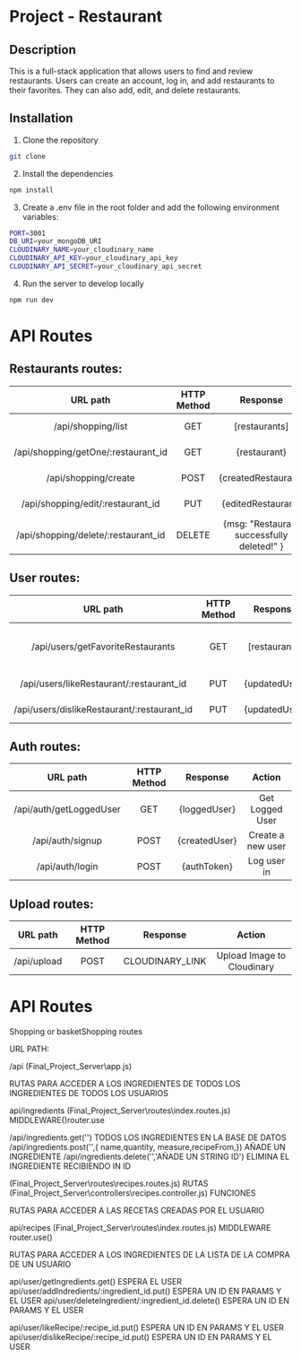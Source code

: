 # Project - Restaurant

## Description

This is a full-stack application that allows users to find and review restaurants. Users can create an account, log in, and add restaurants to their favorites. They can also add, edit, and delete restaurants.

## Installation

1. Clone the repository

```bash
git clone
```

2. Install the dependencies

```bash
npm install
```

3. Create a .env file in the root folder and add the following environment variables:

```bash
PORT=3001
DB_URI=your_mongoDB_URI
CLOUDINARY_NAME=your_cloudinary_name
CLOUDINARY_API_KEY=your_cloudinary_api_key
CLOUDINARY_API_SECRET=your_cloudinary_api_secret
```

4. Run the server to develop locally

```bash
npm run dev
```




# API Routes

## **Restaurants routes**:

| URL path                    | HTTP Method       | Response                          | Action                        |
| :--------------------------:|:-----------------:| :--------------------------------:| :----------------------------:|
| /api/shopping/list       | GET               | [restaurants]                     | Get all restaurants     |
| /api/shopping/getOne/:restaurant_id            | GET               | {restaurant}                | Get one Restaurant     |
| /api/shopping/create            | POST               | {createdRestaurant}                | Create Restaurant      |
| /api/shopping/edit/:restaurant_id            | PUT               | {editedRestaurant}                | Edit one restaurant     |
| /api/shopping/delete/:restaurant_id           | DELETE               | {msg: "Restaurant successfully deleted!" }                | Delete one restaurant     |

## **User routes**:

| URL path                    | HTTP Method       | Response                          | Action                        |
| :--------------------------:|:-----------------:| :--------------------------------:| :----------------------------:|
| /api/users/getFavoriteRestaurants              | GET               | [restaurants]                           | Get logged user's favorite restaurants |
| /api/users/likeRestaurant/:restaurant_id              | PUT               | {updatedUser}                           | Like Restaurant |
| /api/users/dislikeRestaurant/:restaurant_id              | PUT               | {updatedUser}                           | Dislike Restaurant |

## **Auth routes**:

| URL path                    | HTTP Method       | Response                          | Action                        |
| :--------------------------:|:-----------------:| :--------------------------------:| :----------------------------:|
| /api/auth/getLoggedUser     | GET               | {loggedUser}                            | Get Logged User             |
| /api/auth/signup            | POST              | {createdUser}    | Create a new user             |
| /api/auth/login             | POST              | {authToken}                       | Log user in             |

## **Upload routes**:

| URL path                    | HTTP Method       | Response                          | Action                        |
| :--------------------------:|:-----------------:| :--------------------------------:| :----------------------------:|
| /api/upload     | POST               | CLOUDINARY_LINK                            | Upload Image to Cloudinary


# API Routes

Shopping or basketShopping routes

URL PATH:

/api (Final_Project_Server\app.js)


RUTAS PARA ACCEDER A LOS INGREDIENTES DE TODOS LOS INGREDIENTES DE TODOS LOS USUARIOS 

api/ingredients
(Final_Project_Server\routes\index.routes.js) MIDDLEWARE()router.use


/api/ingredients.get('') TODOS LOS INGREDIENTES EN LA BASE DE DATOS
/api/ingredients.post('',{ name,quantity, measure,recipeFrom,}) AÑADE UN INGREDIENTE 
/api/ingredients.delete('','AÑADE UN STRING ID')  ELIMINA EL INGREDIENTE RECIBIENDO IN ID

(Final_Project_Server\routes\recipes.routes.js) RUTAS
(Final_Project_Server\controllers\recipes.controller.js) FUNCIONES





RUTAS PARA ACCEDER A LAS RECETAS CREADAS POR EL USUARIO

api/recipes
(Final_Project_Server\routes\index.routes.js) MIDDLEWARE router.use()




RUTAS PARA ACCEDER A LOS INGREDIENTES DE LA LISTA DE LA COMPRA DE UN USUARIO

api/user/getIngredients.get() ESPERA EL USER
api/user/addIndredients/:ingredient_id.put() ESPERA UN ID EN PARAMS Y EL USER
api/user/deleteIngredient/:ingredient_id.delete() ESPERA UN ID EN PARAMS Y EL USER


api/user/likeRecipe/:recipe_id.put() ESPERA UN ID EN PARAMS Y EL USER
api/user/dislikeRecipe/:recipe_id.put() ESPERA UN ID EN PARAMS Y EL USER
